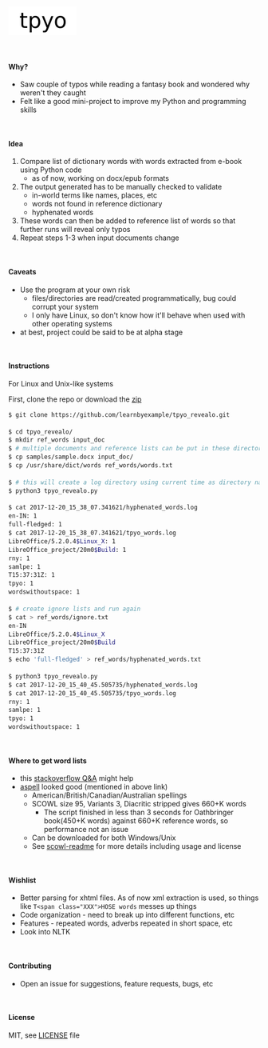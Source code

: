 ![tpyo gif](tpyo.gif)

<br>

#### Why?

* Saw couple of typos while reading a fantasy book and wondered why weren't they caught
* Felt like a good mini-project to improve my Python and programming skills

<br>

#### Idea

1. Compare list of dictionary words with words extracted from e-book using Python code
    * as of now, working on docx/epub formats
2. The output generated has to be manually checked to validate
    * in-world terms like names, places, etc
    * words not found in reference dictionary
    * hyphenated words
3. These words can then be added to reference list of words so that further runs will reveal only typos
4. Repeat steps 1-3 when input documents change

<br>

#### Caveats

* Use the program at your own risk
    * files/directories are read/created programmatically, bug could corrupt your system
    * I only have Linux, so don't know how it'll behave when used with other operating systems
* at best, project could be said to be at alpha stage

<br>

#### Instructions

For Linux and Unix-like systems

First, clone the repo or download the [zip](https://github.com/learnbyexample/tpyo_revealo/archive/master.zip)

```bash
$ git clone https://github.com/learnbyexample/tpyo_revealo.git

$ cd tpyo_revealo/
$ mkdir ref_words input_doc
$ # multiple documents and reference lists can be put in these directories
$ cp samples/sample.docx input_doc/
$ cp /usr/share/dict/words ref_words/words.txt

$ # this will create a log directory using current time as directory name
$ python3 tpyo_revealo.py

$ cat 2017-12-20_15_38_07.341621/hyphenated_words.log
en-IN: 1
full-fledged: 1
$ cat 2017-12-20_15_38_07.341621/tpyo_words.log
LibreOffice/5.2.0.4$Linux_X: 1
LibreOffice_project/20m0$Build: 1
rny: 1
samlpe: 1
T15:37:31Z: 1
tpyo: 1
wordswithoutspace: 1

$ # create ignore lists and run again
$ cat > ref_words/ignore.txt
en-IN
LibreOffice/5.2.0.4$Linux_X
LibreOffice_project/20m0$Build
T15:37:31Z
$ echo 'full-fledged' > ref_words/hyphenated_words.txt

$ python3 tpyo_revealo.py
$ cat 2017-12-20_15_40_45.505735/hyphenated_words.log
$ cat 2017-12-20_15_40_45.505735/tpyo_words.log
rny: 1
samlpe: 1
tpyo: 1
wordswithoutspace: 1
```

<br>

#### Where to get word lists

* this [stackoverflow Q&A](https://stackoverflow.com/questions/4456446/dictionary-text-file) might help
* [aspell](http://app.aspell.net/create) looked good (mentioned in above link)
    * American/British/Canadian/Australian spellings
    * SCOWL size 95, Variants 3, Diacritic stripped gives 660+K words
        * The script finished in less than 3 seconds for Oathbringer book(450+K words) against 660+K reference words, so performance not an issue
    * Can be downloaded for both Windows/Unix
    * See [scowl-readme](http://wordlist.aspell.net/scowl-readme/) for more details including usage and license

<br>

#### Wishlist

* Better parsing for xhtml files. As of now xml extraction is used, so things like `T<span class="XXX">HOSE words` messes up things
* Code organization - need to break up into different functions, etc
* Features - repeated words, adverbs repeated in short space, etc
* Look into NLTK

<br>

#### Contributing

* Open an issue for suggestions, feature requests, bugs, etc

<br>

#### License

MIT, see [LICENSE](./LICENSE) file
